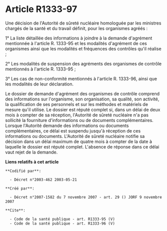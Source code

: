 # Article R1333-97

Une décision de l'Autorité de sûreté nucléaire homologuée par les ministres chargés de la santé et du travail définit, pour
les organismes agréés : 

1° La liste détaillée des informations à joindre à la demande d'agrément mentionnée à l'article R. 1333-95 et les modalités
d'agrément de ces organismes ainsi que les modalités et fréquences des contrôles qu'il réalise ; 

2° Les modalités de suspension des agréments des organismes de contrôle mentionnés à l'article R. 1333-95 ; 

3° Les cas de non-conformité mentionnés à l'article R. 1333-96, ainsi que les modalités de leur déclaration. 

Le dossier de demande d'agrément des organismes de contrôle comprend des informations sur l'organisme, son organisation, sa
qualité, son activité, la qualification de ses personnels et sur les méthodes et matériels de mesure qu'il utilise. Le
dossier est réputé complet si, dans un délai de deux mois à compter de sa réception, l'Autorité de sûreté nucléaire n'a pas
sollicité la fourniture d'informations ou de documents complémentaires. Lorsque l'Autorité demande des informations ou
documents complémentaires, ce délai est suspendu jusqu'à réception de ces informations ou documents. L'Autorité de sûreté
nucléaire notifie sa décision dans un délai maximum de quatre mois à compter de la date à laquelle le dossier est réputé
complet. L'absence de réponse dans ce délai vaut rejet de la demande.

**Liens relatifs à cet article**

	**Codifié par**:

	  - Décret n°2003-462 2003-05-21

	**Créé par**:

	  - Décret n°2007-1582 du 7 novembre 2007 - art. 29 () JORF 9 novembre 2007

	**Cite**:

	  - Code de la santé publique - art. R1333-95 (V)
	  - Code de la santé publique - art. R1333-96 (V)
